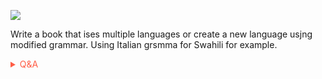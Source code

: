 
![](https://giffiles.alphacoders.com/339/33944.gif)

Write a book that ises multiple languages or create a new language usjng modified grammar. Using Italian grsmma for Swahili for example.

<span style='color:#ff5d46;'>

<details markdown='1'><summary>Q&A</summary>


</details>

</span>
